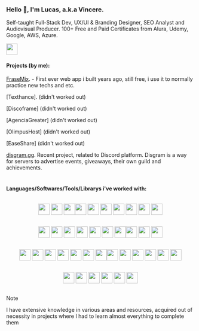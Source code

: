 ### Hello 👋, I'm Lucas, a.k.a Vincere.
Self-taught Full-Stack Dev, UX/UI & Branding Designer, SEO Analyst and Audiovisual Producer.
100+ Free and Paid Certificates from Alura, Udemy, Google, AWS, Azure.

  [<img width="30" src="./instagram.svg">](https://www.instagram.com/lucasvincere/)

#### Projects (by me):
[FraseMix](https://frasemix.com/). - First ever web app i built years ago, still free, i use it to normally practice new techs and etc.

[Texthance]. (didn't worked out)

[Discoframe] (didn't worked out)

[AgenciaGreater] (didn't worked out)

[OlimpusHost] (didn't worked out)

[EaseShare] (didn't worked out)

[disgram.gg](https://disgram.gg/). Recent project, related to Discord platform. Disgram is a way for servers to advertise events, giveaways, their own guild and achievements.

#
#### Languages/Softwares/Tools/Librarys i've worked with:
<div style="display: flex; flex-wrap: wrap; justify-content: center;">
  
  <!-- Cloud Computing Knowledge -->
  
  [<img width="30" src="https://skillicons.dev/icons?i=aws">](https://aws.amazon.com/)
  [<img width="30" src="https://skillicons.dev/icons?i=gcp">](https://cloud.google.com/)
  [<img width="30" src="https://skillicons.dev/icons?i=azure">](https://azure.microsoft.com/)

  <!-- Languages I know -->
  [<img width="30" src="https://skillicons.dev/icons?i=js">](https://developer.mozilla.org/en-US/docs/Web/JavaScript)
  [<img width="30" src="https://skillicons.dev/icons?i=py">](https://www.python.org/)
  [<img width="30" src="https://skillicons.dev/icons?i=lua">](https://www.lua.org/)
  [<img width="30" src="https://skillicons.dev/icons?i=cs">](https://docs.microsoft.com/en-us/dotnet/csharp/)
  [<img width="30" src="https://skillicons.dev/icons?i=html">](https://developer.mozilla.org/en-US/docs/Web/HTML)
  [<img width="30" src="https://skillicons.dev/icons?i=css">](https://developer.mozilla.org/en-US/docs/Web/CSS)
  [<img width="30" src="https://skillicons.dev/icons?i=svg">](https://developer.mozilla.org/en-US/docs/Web/SVG)

  <!-- Libraries/Frameworks -->
  [<img width="30" src="https://skillicons.dev/icons?i=express">](https://expressjs.com/)
  [<img width="30" src="https://skillicons.dev/icons?i=jquery">](https://jquery.com/)
  [<img width="30" src="https://skillicons.dev/icons?i=react">](https://reactjs.org/)
  [<img width="30" src="https://skillicons.dev/icons?i=nextjs">](https://nextjs.org/)
  [<img width="30" src="https://skillicons.dev/icons?i=electron">](https://www.electronjs.org/)
  [<img width="30" src="https://skillicons.dev/icons?i=sqlite">](https://www.sqlite.org/)
  [<img width="30" src="https://skillicons.dev/icons?i=mysql">](https://www.mysql.com/)

  <!-- IDE -->
  [<img width="30" src="https://skillicons.dev/icons?i=vscode">](https://code.visualstudio.com/)
  [<img width="30" src="https://skillicons.dev/icons?i=codepen">](https://codepen.io/)
  [<img width="30" src="./codesandbox.svg">](https://codesandbox.io/)

  <!-- Platforms/Softwares -->
  [<img width="30" src="https://skillicons.dev/icons?i=mongodb">](https://www.mongodb.com/)
  [<img width="30" src="https://skillicons.dev/icons?i=firebase">](https://firebase.google.com/)
  [<img width="30" src="https://skillicons.dev/icons?i=cloudflare">](https://www.cloudflare.com/)
  [<img width="30" src="https://skillicons.dev/icons?i=docker">](https://www.docker.com/)
  [<img width="30" src="https://skillicons.dev/icons?i=heroku">](https://www.heroku.com/)
  [<img width="30" src="https://skillicons.dev/icons?i=nginx">](https://www.nginx.com/)
  [<img width="30" src="https://skillicons.dev/icons?i=wordpress">](https://wordpress.org/)

  <!-- Visual/Audio Design Tools & Softwares -->

  [<img width="30" src="./canva.svg">](https://www.canva.com/)
  [<img width="30" src="./davinci.svg">](https://www.blackmagicdesign.com/products/davinciresolve/)
  [<img width="30" src="./figma.svg">](https://www.figma.com/)
  [<img width="30" src="./framer.svg">](https://www.framer.com/)
  [<img width="30" src="./spline.png">](https://www.spline.design/)
  [<img width="30" src="./flstudio.svg">](https://www.image-line.com/)

  <!-- Visual/Audio Design Tools & Softwares -->

  [<img width="30" src="./adobe1.svg">](https://creativecloud.adobe.com/)
  [<img width="30" src="./adobe2.svg">](https://www.adobe.com/products/photoshop.html)
  [<img width="30" src="./adobe3.svg">](https://www.adobe.com/products/premiere.html)
  [<img width="30" src="./adobe4.svg">](https://www.adobe.com/products/aftereffects.html)
  [<img width="30" src="./adobe5.svg">](https://www.adobe.com/products/photoshop-lightroom.html)
  [<img width="30" src="./adobe6.svg">](https://www.adobe.com/products/xd.html)
</div>

> [!NOTE]
> I have extensive knowledge in various areas and resources, acquired out of necessity in projects where I had to learn almost everything to complete them
#
